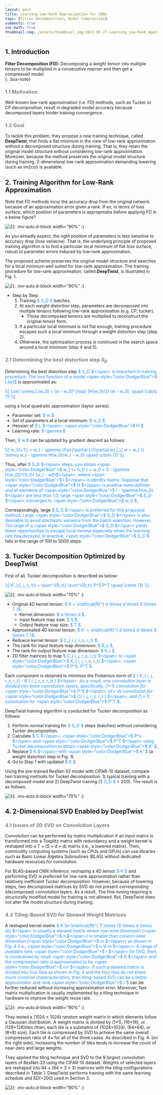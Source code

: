 ```yaml
---
layout: post
title: Learning Low-Rank Approximation for CNNs
tags: [Filter decomposition, Model Compression]
comments: true
use_math: true
thumbnail-img: /assets/thumbnail_img/2021-03-27-Learning_Low-Rank_Approximation_for_CNNs/post.png
---
```


## 1. Introduction   
**Filter Decomposition (FD):** Decomposing a weight tensor into multiple tensors to be multiplied in a consecutive manner and then get a compressed model.  
{: .box-note}

### <span style="color:gray"> 1.1 Motivation </span>

Well-known low-rank approximation (i.e. FD) methods, such as Tucker or CP decomposition, result in degraded model accuracy because decomposed layers hinder training convergence. 

### <span style="color:gray"> 1.2 Goal </span>

To tackle this problem, they propose a new training technique, called **DeepTwist**, that finds a flat minimum in the view of low-rank approximation without a decomposed structure during training.
That is, they retain the original model structure without considering low-rank approximation. Moreover, because the method preserves the original model structure during training, 2-dimensional low-rank approximation demanding lowering (such as im2col) is available.

## 2. Training Algorithm for Low-Rank Approximation


Note that FD methods incur the accuracy drop from the original network because of an approximation error given a rank. If so, in terms of loss surface, which position of parameters is appropreatie before applying FD in a below figure?

![2](https://da2so.github.io/assets/post_img/2021-03-27-Learning_Low-Rank_Approximation_for_CNNs/1.png){: .mx-auto.d-block width="90%" :}


As you alreadly expect, the right position of parameters is less sensitive to accuracy drop (loss variacne). That is, the underlying principle of proposed training algorithm is to find a particular local minimum of flat loss surface, robust to parameter errors induced by low-rank approximation.


The proposed scheme preserves the original model structure and searches for a local minimum well suited for low-rank approximation. The training procedure for low-rank approximation, called **DeepTwist**, is illustrated in Fig. 1.

![2](https://da2so.github.io/assets/post_img/2021-03-27-Learning_Low-Rank_Approximation_for_CNNs/2.png){: .mx-auto.d-block width="90%" :}


- Step by Step
	1. Training <span style="color:DodgerBlue">$ S_D $</span> batches.
	2. At each weight distortion step, parameters are decomposed into multiple tensors following low-rank approximation (e.g. CP, tucker).
		- Those decomposed tensors are multiplied to reconstruct the original tensor form.
	3. If a particular local minimum is not flat enough, training procedure escapes such a local minimum through a weight distortion step (step 2).
	4. Otherwise, the optimization process is continued in the search space around a local minimum (step 4 and 5).



### <span style="color:gray"> 2.1 Determining the best distortion step $S_D$ </span>
	
Determining the best distortion step <span style="color:DodgerBlue">$ S_D $</span> is important in training procedure. The loss function of a model <span style="color:DodgerBlue">$ L(w)$</span> is approximated as: 

<span style="color:DodgerBlue">
\\[
L(w) \simeq L(w_0) + (w - w_0)^{\top} (H(w_0)/2) (w - w_0), \quad \cdots (1)
\\] 
</span>

using a local quadratic approximation (taylor series).

- Parameter set: <span style="color:DodgerBlue">$ w $</span>
- Set of parameters at a local minimum: <span style="color:DodgerBlue">$ w_0 $</span>
- Hessian of <span style="color:DodgerBlue">$ L $</span>: <span style="color:DodgerBlue">$ H $</span>
- Learning rate: <span style="color:DodgerBlue">$ \gamma $</span>

Then, <span style="color:DodgerBlue">$ w $</span> can be updated by gradient descent as follows:

<span style="color:DodgerBlue">
\\[
w_\{t+1\} = w_t - \gamma \frac{\partial L}{\partial w} |_\{ w = w_t \} \simeq w_t - \gamma H(w_0)(w_t - w_0) \quad \cdots (2)
\\] 
</span>


Thus, after <span style="color:DodgerBlue">$ S_D $</span> steps, you obtain <span style="color:DodgerBlue">$ w_\{ t+ S_D \}  = w_0 + (I - \gamma H(w_0))^\{S_D\} (w_t - w0)$</span>, where <span style="color:DodgerBlue">$ I $</span> is identity matrix. Suppose that <span style="color:DodgerBlue">$ H $</span> is positive semi-definite and all elements of <span style="color:DodgerBlue">$ I - \gamma H(w_0) $</span> are less than 1.0, large <span style="color:DodgerBlue">$ S_D $</span> converges to <span style="color:DodgerBlue">$ w_0 $</span>.

Correspondingly, large <span style="color:DodgerBlue">$ S_D $</span> is preferred for this proposed method. Large <span style="color:DodgerBlue">$ S_D $</span> is also desirable to avoid stochastic variance from the batch selection. However, Too large of a <span style="color:DodgerBlue">$ S_D $</span> yields fewer opportunities to escape local minima especially when the learning rate has decayed. In practice, <span style="color:DodgerBlue">$ S_D $</span> falls in the range of 100 to 5000 steps.

## 3. Tucker Decomposition Optimized by DeepTwist

First of all, Tucker decomposition is described as below:

<span style="color:DodgerBlue">
\\[
 K'_\{i, j, s, t\} = \sum^\{R_s\} \sum^\{R_t\}  P^S P^T  \quad \cdots (3)
\\] 
</span>

![2](https://da2so.github.io/assets/post_img/2021-03-27-Learning_Low-Rank_Approximation_for_CNNs/3.png){: .mx-auto.d-block width="70%" :}


- Original 4D kernel tensor: <span style="color:DodgerBlue">$ K = \mathcal{R}^\{ d \times d \times S \times T \}$</span>.
	- Kernel dimension: <span style="color:DodgerBlue">$ d \times d $</span>.
	- Input feature map size: <span style="color:DodgerBlue">$ S $</span>.
	- Output feature map size: <span style="color:DodgerBlue">$ T $</span>.
- Approximated 4D kernel tensor: <span style="color:DodgerBlue">$ K' = \mathcal{R}^\{ d \times d \times S \times T \}$</span>.
- Reduece kernel tensor: <span style="color:DodgerBlue">$ C_\{ i, j, r_s, r_t\} $</span>.
- The rank for input feature map dimension: <span style="color:DodgerBlue">$ R_s $</span>.
- The rank for output feature map dimension: <span style="color:DodgerBlue">$ R_t $</span>.
- 2D filter matrices to map <span style="color:DodgerBlue">$ C_\{ i, j, r_s, r_t\} $</span> to  <span style="color:DodgerBlue">$ K_\{ i, j, r_s, r_t\} $</span>: <span style="color:DodgerBlue">$ P^S, P^T $</span>.

Each component is obtained to minimize the Frobenius norm of <span style="color:DodgerBlue">$ ( K_\{ i, j, r_s, r_t\} - K'_\{ i, j, r_s, r_t\} ) $</span>. As a result, one convolution layer is divided into three convolution layers, specifically, (1×1) convolution for <span style="color:DodgerBlue">$ P^S $</span>, (d × d) convolution for <span style="color:DodgerBlue">$ C_\{ i, j, r_s, r_t \} $</span>, and (1 × 1) convolution for <span style="color:DodgerBlue">$ P^T $</span>.


DeepTwist training algorithm is conducted for Tucker decomposition as follows:

1. Perform normal training for <span style="color:DodgerBlue">$ S_D $</span> steps (batches) without considering Tucker decomposition.
2. Calculate <span style="color:DodgerBlue">$ C $</span>, <span style="color:DodgerBlue">$ P^s $</span> and <span style="color:DodgerBlue">$ P^T $</span> using Tucker decomposition to obtain <span style="color:DodgerBlue">$ K' $</span>.
3. Replace <span style="color:DodgerBlue">$ K $</span> with <span style="color:DodgerBlue">$ K' $</span> (a weight distortion step in Fig. 1).
4. Go to Step 1 with updated <span style="color:DodgerBlue">$ K $</span>.

Using the pre-trained ResNet-32 model with CIFAR-10 dataset, compare two training methods for Tucker decomposition: 1) typical training with a decomposed model and 2) DeepTwist training (<span style="color:DodgerBlue">$ S_D $</span> = 200). The result is as follows.

![2](https://da2so.github.io/assets/post_img/2021-03-27-Learning_Low-Rank_Approximation_for_CNNs/4.png){: .mx-auto.d-block width="70%" :}


## 4. 2-Dimensional SVD Enabled by DeepTwist


### <span style="color:gray"> 4.1 Issues of 2D SVD on Convolution Layers </span>

Convolution can be performed by matrix multiplication if an input matrix is transformed into a Toeplitz matrix with redundancy and a weight kernel is reshaped into a T × (S × d × d) matrix (i.e., a lowered matrix). Then, commodity computing systems (such as CPUs and GPUs) can use libraries such as Basic Linear Algebra Subroutines (BLAS) without dedicated hardware resources for convolution.

For BLAS-based CNN inference, reshaping a 4D tensor <span style="color:DodgerBlue">$ K $</span> and performing SVD is preferred for low-rank approximation rather than relatively inefficient Tucker decomposition. However, because of lowering steps, two decomposed matrices by SVD do not present corresponding (decomposed) convolution layers. As a result, The fine-tuning requiring a structurally modified model for training is not allowed. But, DeepTwist does not alter the model structure during training.


### <span style="color:gray"> 4.2 Tiling-Based SVD for Skewed Weight Matrices </span>

A reshaped kernel matrix <span style="color:DodgerBlue">$ K \in \mathcal{R}^\{ T \times (S \times d \times d)\} $</span> is usually a skewed matrix where row-wise dimension (<span style="color:DodgerBlue">$ n $</span>) is smaller than column-wise dimension (<span style="color:DodgerBlue">$ m $</span>) as shown in Fig. 4 (i.e., <span style="color:DodgerBlue">$ n \ll m $</span>). A range of available rank <span style="color:DodgerBlue">$ r $</span> for SVD, then, is constrained by small <span style="color:DodgerBlue">$ K $</span> and the compression ratio is approximated
to be <span style="color:DodgerBlue">$ n/r $</span>. If such a skewed matrix is divided into four tiles as shown in Fig. 4 and the four tiles do not share much common chateracteristics, then tiling-based SVD can be a better approximator and rank <span style="color:DodgerBlue">$ r $</span> can be further reduced without increasing approximation error. Moreover, fast matrix multiplication is usually implemented by a tiling technique in hardware to improve the weight reuse rate. 


![2](https://da2so.github.io/assets/post_img/2021-03-27-Learning_Low-Rank_Approximation_for_CNNs/5.png){: .mx-auto.d-block width="90%" :}

They tested a (1024 × 1024) random weight matrix in which elements follow a Gaussian distribution. A weight matrix is divided by (1×1), (16×16), or (128×128)tiles (then, each tile is a submatrix of (1024×1024), (64×64), or (8×8) size). Each tile is compressed by SVD to achieve the same overall compression ratio of 4× for all of the three cases. As described in Fig. 4. (on the right side), increasing the number of tiles tends to increase the count of near-zero and large weights. 


They applied the tiling technique and SVD to the 9 largest convolution layers of ResNet-32 using the CIFAR-10 dataset. Weights of selected layers are reshaped into 64 × (64 × 3 × 3) matrices with the tiling configurations described in Table 1. DeepTwist performs training with the same learning schedule and SD(=200) used in Section 3.

![2](https://da2so.github.io/assets/post_img/2021-03-27-Learning_Low-Rank_Approximation_for_CNNs/6.png){: .mx-auto.d-block width="90%" :}


